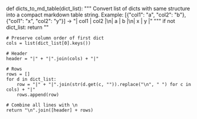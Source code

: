 def dicts_to_md_table(dict_list):
    """
    Convert list of dicts with same structure into a compact markdown table string.
    Example:
        [{"col1": "a", "col2": "b"}, {"col1": "x", "col2": "y"}]
        ->
        "| col1 | col2 |\n| a | b |\n| x | y |"
    """
    if not dict_list:
        return ""

    # Preserve column order of first dict
    cols = list(dict_list[0].keys())

    # Header
    header = "|" + "|".join(cols) + "|"

    # Rows
    rows = []
    for d in dict_list:
        row = "|" + "|".join(str(d.get(c, "")).replace("\n", " ") for c in cols) + "|"
        rows.append(row)

    # Combine all lines with \n
    return "\n".join([header] + rows)
